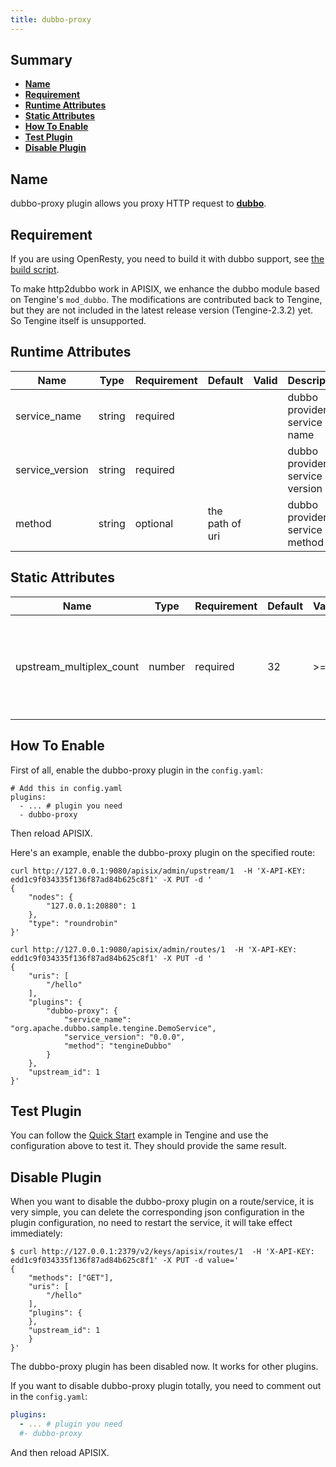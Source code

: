 ```yaml
---
title: dubbo-proxy
---
```


<!--
#
# Licensed to the Apache Software Foundation (ASF) under one or more
# contributor license agreements.  See the NOTICE file distributed with
# this work for additional information regarding copyright ownership.
# The ASF licenses this file to You under the Apache License, Version 2.0
# (the "License"); you may not use this file except in compliance with
# the License.  You may obtain a copy of the License at
#
#     http://www.apache.org/licenses/LICENSE-2.0
#
# Unless required by applicable law or agreed to in writing, software
# distributed under the License is distributed on an "AS IS" BASIS,
# WITHOUT WARRANTIES OR CONDITIONS OF ANY KIND, either express or implied.
# See the License for the specific language governing permissions and
# limitations under the License.
#
-->

## Summary

- [**Name**](#name)
- [**Requirement**](#requirement)
- [**Runtime Attributes**](#runtime-attributes)
- [**Static Attributes**](#static-attributes)
- [**How To Enable**](#how-to-enable)
- [**Test Plugin**](#test-plugin)
- [**Disable Plugin**](#disable-plugin)

## Name

dubbo-proxy plugin allows you proxy HTTP request to [**dubbo**](http://dubbo.apache.org).

## Requirement

If you are using OpenResty, you need to build it with dubbo support, see [the build script](https://raw.githubusercontent.com/api7/apisix-build-tools/master/build-apisix-openresty.sh).

To make http2dubbo work in APISIX, we enhance the dubbo module based on Tengine's `mod_dubbo`. The modifications are contributed back to Tengine, but they are not included in the latest release version (Tengine-2.3.2) yet. So Tengine itself is unsupported.

## Runtime Attributes

| Name         | Type   | Requirement | Default  | Valid        | Description                                                          |
| ------------ | ------ | ----------- | -------- | ------------ | -------------------------------------------------------------------- |
| service_name    | string | required    |          |              | dubbo provider service name|
| service_version | string | required    |          |              | dubbo provider service version|
| method          | string | optional    | the path of uri   |     | dubbo provider service method|

## Static Attributes

| Name         | Type   | Requirement | Default  | Valid        | Description                                                          |
| ------------ | ------ | ----------- | -------- | ------------ | -------------------------------------------------------------------- |
| upstream_multiplex_count | number | required    | 32        | >= 1 | the maximum number of multiplex requests in an upstream connection |

## How To Enable

First of all, enable the dubbo-proxy plugin in the `config.yaml`:

```
# Add this in config.yaml
plugins:
  - ... # plugin you need
  - dubbo-proxy
```

Then reload APISIX.

Here's an example, enable the dubbo-proxy plugin on the specified route:

```shell
curl http://127.0.0.1:9080/apisix/admin/upstream/1  -H 'X-API-KEY: edd1c9f034335f136f87ad84b625c8f1' -X PUT -d '
{
    "nodes": {
        "127.0.0.1:20880": 1
    },
    "type": "roundrobin"
}'

curl http://127.0.0.1:9080/apisix/admin/routes/1  -H 'X-API-KEY: edd1c9f034335f136f87ad84b625c8f1' -X PUT -d '
{
    "uris": [
        "/hello"
    ],
    "plugins": {
        "dubbo-proxy": {
            "service_name": "org.apache.dubbo.sample.tengine.DemoService",
            "service_version": "0.0.0",
            "method": "tengineDubbo"
        }
    },
    "upstream_id": 1
}'
```

## Test Plugin

You can follow the [Quick Start](https://github.com/alibaba/tengine/tree/master/modules/mod_dubbo#quick-start) example in Tengine and use the configuration above to test it.
They should provide the same result.

## Disable Plugin

When you want to disable the dubbo-proxy plugin on a route/service, it is very simple,
 you can delete the corresponding json configuration in the plugin configuration,
  no need to restart the service, it will take effect immediately:

```shell
$ curl http://127.0.0.1:2379/v2/keys/apisix/routes/1  -H 'X-API-KEY: edd1c9f034335f136f87ad84b625c8f1' -X PUT -d value='
{
    "methods": ["GET"],
    "uris": [
        "/hello"
    ],
    "plugins": {
    },
    "upstream_id": 1
    }
}'
```

The dubbo-proxy plugin has been disabled now. It works for other plugins.

If you want to disable dubbo-proxy plugin totally,
you need to comment out in the `config.yaml`:

```yaml
plugins:
  - ... # plugin you need
  #- dubbo-proxy
```

And then reload APISIX.
